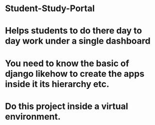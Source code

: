 # Student-Study-Portal
# Helps students to do there day to day work under a single dashboard
# You need to know the basic of django likehow to create the apps inside it its hierarchy etc.
# Do this project inside a virtual environment.
